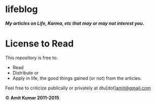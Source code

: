 # lifeblog
***My articles on Life, Karma, etc that may or may not interest you.***

# License to Read
This repository is free to:
* Read
* Distribute or 
* Apply in life, the good things gained (or not) from the articles.

Feel free to criticize publically or privately at dtu[dot]amit@gmail.com

&copy; **Amit Kumar 2011-2015**
